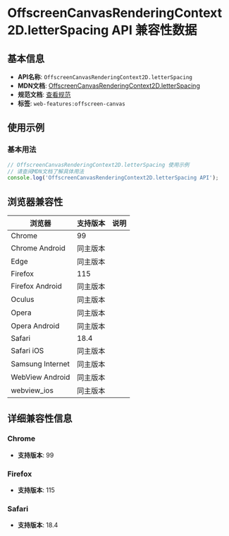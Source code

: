 # OffscreenCanvasRenderingContext2D.letterSpacing API 兼容性数据

## 基本信息

- **API名称**: `OffscreenCanvasRenderingContext2D.letterSpacing`
- **MDN文档**: [OffscreenCanvasRenderingContext2D.letterSpacing](https://developer.mozilla.org/docs/Web/API/CanvasRenderingContext2D/letterSpacing)
- **规范文档**: [查看规范](https://html.spec.whatwg.org/multipage/canvas.html#dom-context-2d-letterspacing)
- **标签**: `web-features:offscreen-canvas`

## 使用示例

### 基本用法

```javascript
// OffscreenCanvasRenderingContext2D.letterSpacing 使用示例
// 请查阅MDN文档了解具体用法
console.log('OffscreenCanvasRenderingContext2D.letterSpacing API');
```

## 浏览器兼容性

| 浏览器 | 支持版本 | 说明 |
|--------|----------|------|
| Chrome | 99 |  |
| Chrome Android | 同主版本 |  |
| Edge | 同主版本 |  |
| Firefox | 115 |  |
| Firefox Android | 同主版本 |  |
| Oculus | 同主版本 |  |
| Opera | 同主版本 |  |
| Opera Android | 同主版本 |  |
| Safari | 18.4 |  |
| Safari iOS | 同主版本 |  |
| Samsung Internet | 同主版本 |  |
| WebView Android | 同主版本 |  |
| webview_ios | 同主版本 |  |

## 详细兼容性信息

### Chrome

- **支持版本**: 99

### Firefox

- **支持版本**: 115

### Safari

- **支持版本**: 18.4

